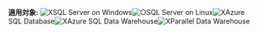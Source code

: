<Token>**適用対象:** ![X](media/no.png)SQL Server on Windows![○](media/yes.png)SQL Server on Linux![X](media/no.png)Azure SQL Database![X](media/no.png)Azure SQL Data Warehouse![X](media/no.png)Parallel Data Warehouse </Token>